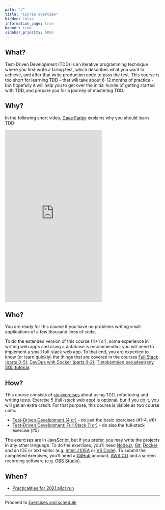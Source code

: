 ```yaml
---
path: "/"
title: "Course overview"
hidden: false
information_page: true
banner: true
sidebar_priority: 5000
---
```


## What?

Test-Driven Development (TDD) is an iterative programming technique where you first write a failing test, which describes what you want to achieve, and after that write production code to pass the test. This course is too short for learning TDD - that will take about 6-12 months of practice - but hopefully it will help you to get over the initial hurdle of getting started with TDD, and prepare you for a journey of mastering TDD.


## Why?

In the following short video, [Dave Farley](https://twitter.com/davefarley77) explains why you should learn TDD:

<iframe width="315" height="560" src="https://www.youtube.com/embed/NhMGeHkzg0A" title="What Is TDD? by Dave Farley" frameborder="0" allow="accelerometer; autoplay; clipboard-write; encrypted-media; gyroscope; picture-in-picture" allowfullscreen></iframe>


## Who?

You are ready for this course if you have no problems writing small applications of a few thousand lines of code.

To do the extended version of this course (4+1 cr), some experience in writing web apps and using a database is recommended: you will need to implement a small full-stack web app. To that end, you are expected to know (or learn quickly) the things that are covered in the courses [Full Stack (parts 0-5)](https://fullstackopen.com/en/), [DevOps with Docker (parts 0-2)](https://devopswithdocker.com/), [Tietokantojen perusteet](https://tikape.mooc.fi/)/[any SQL tutorial](https://www.postgresql.org/docs/current/tutorial.html).


## How?

This course consists of [six exercises](/exercises/) about using TDD, refactoring and writing tests. Exercise 5 (full-stack web app) is optional, but if you do it, you will get an extra credit. For that purpose, this course is visible as two course units:

* [Test-Driven Development (4 cr)](https://studies.helsinki.fi/courses/cu/otm-adcdbb43-dc29-467b-b68d-f5f7bf13ea7d) - do just the basic exercises (#1-4, #6)
* [Test-Driven Development: Full Stack (1 cr)](https://studies.helsinki.fi/courses/cu/otm-6fd8f9b4-9566-449b-8668-d91b3134dbcf) - do also the full-stack exercise (#5)

The exercises are in JavaScript, but if you prefer, you may write the projects in any other language. To do the exercises, you'll need [Node.js](https://nodejs.org/), [Git](https://git-scm.com/), [Docker](https://www.docker.com/) and an IDE or text editor (e.g. [IntelliJ IDEA](https://www.jetbrains.com/idea/) or [VS Code](https://code.visualstudio.com/)). To submit the completed exercises, you'll need a [GitHub](https://github.com/) account, [AWS CLI](https://aws.amazon.com/cli/) and a screen recording software (e.g. [OBS Studio](https://obsproject.com/)).


## When?

* [Practicalities for 2021 pilot run](/practicalities-2021-pilot)

---

Proceed to [Exercises and schedule](/exercises)
